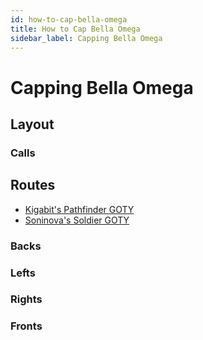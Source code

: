 ```yaml
---
id: how-to-cap-bella-omega
title: How to Cap Bella Omega
sidebar_label: Capping Bella Omega
---
```

# Capping Bella Omega
## Layout
### Calls
## Routes
- [Kigabit's Pathfinder GOTY](http://www.youtube.com/playlist?list=PLor2TDMmuFQx60qYp3XsqAPkTxEg3cOL3)
- [Soninova's Soldier GOTY](https://youtu.be/_XGpuNuo6Zo)
### Backs
### Lefts
### Rights
### Fronts